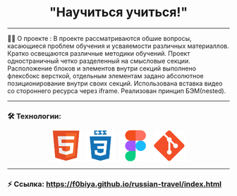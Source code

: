 ###
 <h1 align="center">"Научиться учиться!"</h1>
 
- - -

 :man_technologist: О проекте :
В проекте рассматриваются обшие вопросы, касающиеся проблем обучения и усваяемости различных материаллов. Кратко освещаются различные методики обучений.
Проект  одностраничный  четко разделенный на смысловые секции. Расположение блоков и элементов внутри секций выполнено флексбокс версткой, отдельным элементам задано абсолютное позиционирование внутри своих секций.
Использована вставка видео со стороннего ресурса через iframe.
Реализован принцип БЭМ(nested).

- - - 


 ### :hammer_and_wrench: Технологии: 
  <div  align=center>
    <img src="https://github.com/devicons/devicon/blob/master/icons/html5/html5-original.svg" title="HTML5" alt="HTML" width="70" height="70"/>&nbsp;
    <img src="https://github.com/devicons/devicon/blob/master/icons/css3/css3-plain-wordmark.svg"  title="CSS3" alt="CSS" width="70" height="70"/>&nbsp;
    <img src="https://github.com/devicons/devicon/blob/master/icons/figma/figma-original.svg" title="Figma" alt="Figma" width="70" height="70"/>&nbsp;
<img src="https://github.com/devicons/devicon/blob/master/icons/git/git-original.svg" title="Github" alt="Github" width="70" height="70"/>&nbsp;
  </div>
  
- - -

### ⚡ Ссылка: https://f0biya.github.io/russian-travel/index.html


